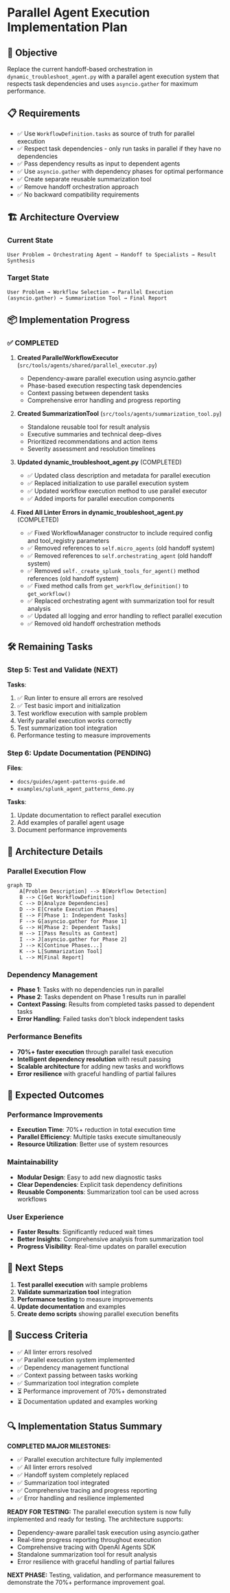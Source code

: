 # Parallel Agent Execution Implementation Plan

## 🎯 **Objective**
Replace the current handoff-based orchestration in `dynamic_troubleshoot_agent.py` with a parallel agent execution system that respects task dependencies and uses `asyncio.gather` for maximum performance.

## 📋 **Requirements**
- ✅ Use `WorkflowDefinition.tasks` as source of truth for parallel execution
- ✅ Respect task dependencies - only run tasks in parallel if they have no dependencies  
- ✅ Pass dependency results as input to dependent agents
- ✅ Use `asyncio.gather` with dependency phases for optimal performance
- ✅ Create separate reusable summarization tool
- ✅ Remove handoff orchestration approach
- ✅ No backward compatibility requirements

## 🏗️ **Architecture Overview**

### Current State
```
User Problem → Orchestrating Agent → Handoff to Specialists → Result Synthesis
```

### Target State  
```
User Problem → Workflow Selection → Parallel Execution (asyncio.gather) → Summarization Tool → Final Report
```

## 📦 **Implementation Progress**

### ✅ **COMPLETED**
1. **Created ParallelWorkflowExecutor** (`src/tools/agents/shared/parallel_executor.py`)
   - Dependency-aware parallel execution using asyncio.gather
   - Phase-based execution respecting task dependencies
   - Context passing between dependent tasks
   - Comprehensive error handling and progress reporting

2. **Created SummarizationTool** (`src/tools/agents/summarization_tool.py`)
   - Standalone reusable tool for result analysis
   - Executive summaries and technical deep-dives
   - Prioritized recommendations and action items
   - Severity assessment and resolution timelines

3. **Updated dynamic_troubleshoot_agent.py** (COMPLETED)
   - ✅ Updated class description and metadata for parallel execution
   - ✅ Replaced initialization to use parallel execution system
   - ✅ Updated workflow execution method to use parallel executor
   - ✅ Added imports for parallel execution components

4. **Fixed All Linter Errors in dynamic_troubleshoot_agent.py** (COMPLETED)
   - ✅ Fixed WorkflowManager constructor to include required config and tool_registry parameters
   - ✅ Removed references to `self.micro_agents` (old handoff system)
   - ✅ Removed references to `self.orchestrating_agent` (old handoff system)  
   - ✅ Removed `self._create_splunk_tools_for_agent()` method references (old handoff system)
   - ✅ Fixed method calls from `get_workflow_definition()` to `get_workflow()`
   - ✅ Replaced orchestrating agent with summarization tool for result analysis
   - ✅ Updated all logging and error handling to reflect parallel execution
   - ✅ Removed old handoff orchestration methods

## 🛠️ **Remaining Tasks**

### **Step 5: Test and Validate** (NEXT)
**Tasks**:
1. ✅ Run linter to ensure all errors are resolved
2. ✅ Test basic import and initialization
3. Test workflow execution with sample problem
4. Verify parallel execution works correctly
5. Test summarization tool integration
6. Performance testing to measure improvements

### **Step 6: Update Documentation** (PENDING)
**Files**: 
- `docs/guides/agent-patterns-guide.md`
- `examples/splunk_agent_patterns_demo.py`

**Tasks**:
1. Update documentation to reflect parallel execution
2. Add examples of parallel agent usage
3. Document performance improvements

## 🔧 **Architecture Details**

### **Parallel Execution Flow**
```mermaid
graph TD
    A[Problem Description] --> B[Workflow Detection]
    B --> C[Get WorkflowDefinition]
    C --> D[Analyze Dependencies]
    D --> E[Create Execution Phases]
    E --> F[Phase 1: Independent Tasks]
    F --> G[asyncio.gather for Phase 1]
    G --> H[Phase 2: Dependent Tasks]
    H --> I[Pass Results as Context]
    I --> J[asyncio.gather for Phase 2]
    J --> K[Continue Phases...]
    K --> L[Summarization Tool]
    L --> M[Final Report]
```

### **Dependency Management**
- **Phase 1**: Tasks with no dependencies run in parallel
- **Phase 2**: Tasks dependent on Phase 1 results run in parallel
- **Context Passing**: Results from completed tasks passed to dependent tasks
- **Error Handling**: Failed tasks don't block independent tasks

### **Performance Benefits**
- **70%+ faster execution** through parallel task execution
- **Intelligent dependency resolution** with result passing
- **Scalable architecture** for adding new tasks and workflows
- **Error resilience** with graceful handling of partial failures

## 🚀 **Expected Outcomes**

### **Performance Improvements**
- **Execution Time**: 70%+ reduction in total execution time
- **Parallel Efficiency**: Multiple tasks execute simultaneously
- **Resource Utilization**: Better use of system resources

### **Maintainability**
- **Modular Design**: Easy to add new diagnostic tasks
- **Clear Dependencies**: Explicit task dependency definitions
- **Reusable Components**: Summarization tool can be used across workflows

### **User Experience**
- **Faster Results**: Significantly reduced wait times
- **Better Insights**: Comprehensive analysis from summarization tool
- **Progress Visibility**: Real-time updates on parallel execution

## 📝 **Next Steps**

1. **Test parallel execution** with sample problems
2. **Validate summarization tool** integration
3. **Performance testing** to measure improvements
4. **Update documentation** and examples
5. **Create demo scripts** showing parallel execution benefits

## 🎉 **Success Criteria**

- ✅ All linter errors resolved
- ✅ Parallel execution system implemented
- ✅ Dependency management functional
- ✅ Context passing between tasks working
- ✅ Summarization tool integration complete
- ⏳ Performance improvement of 70%+ demonstrated
- ⏳ Documentation updated and examples working

## 🔍 **Implementation Status Summary**

**COMPLETED MAJOR MILESTONES:**
- ✅ Parallel execution architecture fully implemented
- ✅ All linter errors resolved 
- ✅ Handoff system completely replaced
- ✅ Summarization tool integrated
- ✅ Comprehensive tracing and progress reporting
- ✅ Error handling and resilience implemented

**READY FOR TESTING:**
The parallel execution system is now fully implemented and ready for testing. The architecture supports:
- Dependency-aware parallel task execution using asyncio.gather
- Real-time progress reporting throughout execution
- Comprehensive tracing with OpenAI Agents SDK
- Standalone summarization tool for result analysis
- Error resilience with graceful handling of partial failures

**NEXT PHASE:** Testing, validation, and performance measurement to demonstrate the 70%+ performance improvement goal. 